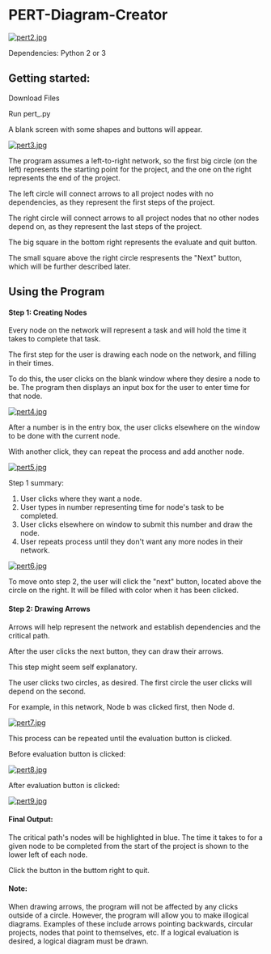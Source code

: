 # PERT-Diagram-Creator

[![pert2.jpg](https://s17.postimg.org/ttsleeh67/pert2.jpg)](https://postimg.org/image/p7wh61vmz/)

Dependencies: Python 2 or 3

## Getting started:

Download Files

Run pert_.py

A blank screen with some shapes and buttons will appear.

[![pert3.jpg](https://s17.postimg.org/uxcpqdh8v/pert3.jpg)](https://postimg.org/image/9axp9ciob/)

The program assumes a left-to-right network, so the first big circle (on the left) represents the starting point for the project, and the one on the right represents the end of the project.

The left circle will connect arrows to all project nodes with no dependencies, as they represent the first
steps of the project.

The right circle will connect arrows to all project nodes that no other nodes depend on, as they represent the last
steps of the project.

The big square in the bottom right represents the evaluate and quit button.

The small square above the right circle respresents the "Next" button, which will be further described later.

## Using the Program

#### Step 1: Creating Nodes

Every node on the network will represent a task and will hold the time it takes to complete that task.

The first step for the user is drawing each node on the network, and filling in their times.

To do this, the user clicks on the blank window where they desire a node to be. The program then 
displays an input box for the user to enter time for that node.

[![pert4.jpg](https://s17.postimg.org/8b7ed23cf/pert4.jpg)](https://postimg.org/image/iy17ihbhn/)

After a number is in the entry box, the user clicks elsewhere on the window to be done with the current node.

With another click, they can repeat the process and add another node.

[![pert5.jpg](https://s17.postimg.org/jasloo973/pert5.jpg)](https://postimg.org/image/i8if64qdn/)

Step 1 summary:

1. User clicks where they want a node.
2. User types in number representing time for node's task to be completed.
3. User clicks elsewhere on window to submit this number and draw the node.
4. User repeats process until they don't want any more nodes in their network.

[![pert6.jpg](https://s17.postimg.org/r3j9grhrz/pert6.jpg)](https://postimg.org/image/fr6nyz92z/)

To move onto step 2, the user will click the "next" button, located above the circle on the right.
It will be filled with color when it has been clicked.

#### Step 2: Drawing Arrows

Arrows will help represent the network and establish dependencies and the critical path.

After the user clicks the next button, they can draw their arrows. 

This step might seem self explanatory.

The user clicks two circles, as desired. 
The first circle the user clicks will depend on the second.

For example, in this network, Node b was clicked first, then Node d.

[![pert7.jpg](https://s17.postimg.org/6w5tomzrz/pert7.jpg)](https://postimg.org/image/4eu2hdfvf/)

This process can be repeated until the evaluation button is clicked.

Before evaluation button is clicked:

[![pert8.jpg](https://s17.postimg.org/n8fve4lqn/pert8.jpg)](https://postimg.org/image/3ql7y6osr/)

After evaluation button is clicked:

[![pert9.jpg](https://s17.postimg.org/6kodbpja7/pert9.jpg)](https://postimg.org/image/67wz5j10b/)

#### Final Output:

The critical path's nodes will be highlighted in blue. The time it takes to for a given node to 
be completed from the start of the project is shown to the lower left of each node.

Click the button in the buttom right to quit.

#### Note:

When drawing arrows, the program will not be affected by any clicks outside of a circle. However, the program will allow you to make illogical diagrams. Examples of these include arrows pointing backwards, circular projects, nodes that point to themselves, etc. If a logical evaluation is desired, a logical diagram must be drawn.
